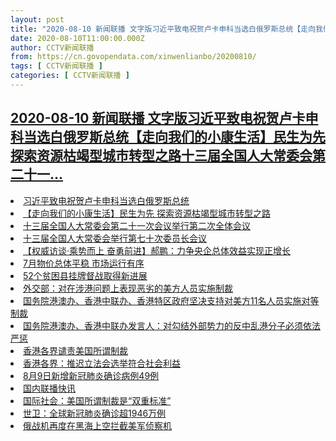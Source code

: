 ```yaml
---
layout: post
title: "2020-08-10 新闻联播 文字版习近平致电祝贺卢卡申科当选白俄罗斯总统【走向我们的小康生活】民生为先 探索资源枯竭型城市转型之路十三届全国人大常委会第二十一"
date: 2020-08-10T11:00:00.000Z
author: CCTV新闻联播
from: https://cn.govopendata.com/xinwenlianbo/20200810/
tags: [ CCTV新闻联播 ]
categories: [ CCTV新闻联播 ]
---
```

<!--1597057200000-->
[2020-08-10 新闻联播 文字版习近平致电祝贺卢卡申科当选白俄罗斯总统【走向我们的小康生活】民生为先 探索资源枯竭型城市转型之路十三届全国人大常委会第二十一...](https://cn.govopendata.com/xinwenlianbo/20200810/)
------

<div>
<li><a target="_blank" href="https://cn.govopendata.com/xinwenlianbo/20200810/#174861">习近平致电祝贺卢卡申科当选白俄罗斯总统</a></li><li><a target="_blank" href="https://cn.govopendata.com/xinwenlianbo/20200810/#174862">【走向我们的小康生活】民生为先 探索资源枯竭型城市转型之路</a></li><li><a target="_blank" href="https://cn.govopendata.com/xinwenlianbo/20200810/#174863">十三届全国人大常委会第二十一次会议举行第二次全体会议</a></li><li><a target="_blank" href="https://cn.govopendata.com/xinwenlianbo/20200810/#174864">十三届全国人大常委会举行第七十次委员长会议</a></li><li><a target="_blank" href="https://cn.govopendata.com/xinwenlianbo/20200810/#174865">【权威访谈·乘势而上 奋勇前进】郝鹏：力争央企总体效益实现正增长</a></li><li><a target="_blank" href="https://cn.govopendata.com/xinwenlianbo/20200810/#174866">7月物价总体平稳 市场运行有序</a></li><li><a target="_blank" href="https://cn.govopendata.com/xinwenlianbo/20200810/#174867">52个贫困县挂牌督战取得新进展</a></li><li><a target="_blank" href="https://cn.govopendata.com/xinwenlianbo/20200810/#174868">外交部：对在涉港问题上表现恶劣的美方人员实施制裁</a></li><li><a target="_blank" href="https://cn.govopendata.com/xinwenlianbo/20200810/#174869">国务院港澳办、香港中联办、香港特区政府坚决支持对美方11名人员实施对等制裁</a></li><li><a target="_blank" href="https://cn.govopendata.com/xinwenlianbo/20200810/#174870">国务院港澳办、香港中联办发言人：对勾结外部势力的反中乱港分子必须依法严惩</a></li><li><a target="_blank" href="https://cn.govopendata.com/xinwenlianbo/20200810/#174871">香港各界谴责美国所谓制裁</a></li><li><a target="_blank" href="https://cn.govopendata.com/xinwenlianbo/20200810/#174872">香港各界：推迟立法会选举符合社会利益</a></li><li><a target="_blank" href="https://cn.govopendata.com/xinwenlianbo/20200810/#174873">8月9日新增新冠肺炎确诊病例49例</a></li><li><a target="_blank" href="https://cn.govopendata.com/xinwenlianbo/20200810/#174874">国内联播快讯</a></li><li><a target="_blank" href="https://cn.govopendata.com/xinwenlianbo/20200810/#174875">国际社会：美国所谓制裁是“双重标准”</a></li><li><a target="_blank" href="https://cn.govopendata.com/xinwenlianbo/20200810/#174876">世卫：全球新冠肺炎确诊超1946万例</a></li><li><a target="_blank" href="https://cn.govopendata.com/xinwenlianbo/20200810/#174877">俄战机再度在黑海上空拦截美军侦察机</a></li>
</div>
